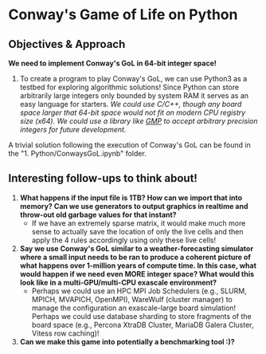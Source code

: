 # Conway's Game of Life on Python
## Objectives & Approach

**We need to implement Conway's GoL in 64-bit integer space!**

1. To create a program to play Conway's GoL, we can use Python3 as a testbed for exploring algorithmic solutions! Since Python can store arbitrarily large integers only bounded by system RAM it serves as an easy language for starters.
     *We could use C/C++, though any board space larger that 64-bit space would not fit on modern CPU registry size (x64). We could use a library like [GMP](https://gmplib.org/) to accept arbitrary precision integers for future development.*

A trivial solution following the execution of Conway's GoL can be found in the "1. Python/ConwaysGoL.ipynb" folder. 


## Interesting follow-ups to think about!

1. **What happens if the input file is 1TB? How can we import that into memory? Can we use generators to output graphics in realtime and throw-out old garbage values for that instant?** 
    * If we have an extremely sparse matrix, it would make much more sense to actually save the location of only the live cells and then apply the 4 rules accordingly using only these live cells! 
2. **Say we use Conway's GoL similar to a weather-forecasting simulator where a small input needs to be ran to produce a coherent picture of what happens over 1-million years of compute time. In this case, what would happen if we need even MORE integer space? What would this look like in a multi-GPU/multi-CPU exascale environment?**
    * Perhaps we could use an HPC MPI Job Schedulers (e.g., SLURM, MPICH, MVAPICH, OpenMPI), WareWulf (cluster manager) to manage the configuration an exascale-large board simulation! Perhaps we could use database sharding to store fragments of the board space (e.g., Percona XtraDB Cluster, MariaDB Galera Cluster, Vitess row caching)!
3. **Can we make this game into potentially a benchmarking tool :)?**


